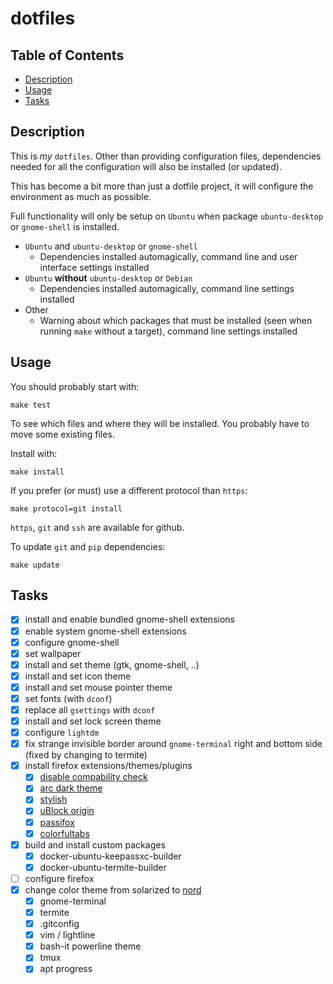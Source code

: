 # dotfiles

## Table of Contents

<!-- toc -->

- [Description](#description)
- [Usage](#usage)
- [Tasks](#tasks)

<!-- tocstop -->

## Description

This is *my* `dotfiles`. Other than providing configuration files, dependencies needed for all the configuration will also be installed (or updated).

This has become a bit more than just a dotfile project, it will configure the environment as much as possible.

Full functionality will only be setup on `Ubuntu` when package `ubuntu-desktop` or `gnome-shell` is installed.

+ `Ubuntu` and `ubuntu-desktop` or `gnome-shell`
  + Dependencies installed automagically, command line and user interface settings installed
+ `Ubuntu` **without** `ubuntu-desktop` or `Debian`
  + Dependencies installed automagically, command line settings installed
+ Other
  + Warning about which packages that must be installed (seen when running `make` without a target), command line settings installed

## Usage
You should probably start with:

    make test

To see which files and where they will be installed. You probably have to move some existing files.

Install with:

    make install

If you prefer (or must) use a different protocol than `https`:

    make protocol=git install

`https`, `git` and `ssh` are available for github.

To update `git` and `pip` dependencies:

    make update


## Tasks

- [x] install and enable bundled gnome-shell extensions
- [x] enable system gnome-shell extensions
- [x] configure gnome-shell
- [x] set wallpaper
- [x] install and set theme (gtk, gnome-shell, ..)
- [x] install and set icon theme
- [x] install and set mouse pointer theme
- [x] set fonts (with `dconf`)
- [x] replace all `gsettings` with `dconf`
- [x] install and set lock screen theme
- [x] configure `lightdm`
- [x] fix strange invisible border around `gnome-terminal` right and bottom side (fixed by changing to termite)
- [x] install firefox extensions/themes/plugins
    - [x] [disable compability check](https://addons.mozilla.org/firefox/downloads/latest/checkcompatibility/addon-300254-latest.xpi)
    - [x] [arc dark theme](https://addons.mozilla.org/firefox/downloads/latest/arc-dark-theme/platform:2/addon-656100-latest.xpi)
    - [x] [stylish](https://addons.mozilla.org/firefox/downloads/latest/stylish/addon-2108-latest.xpi)
    - [x] [uBlock origin](https://addons.mozilla.org/firefox/downloads/latest/ublock-origin/addon-607454-latest.xpi)
    - [x] [passifox](https://addons.mozilla.org/firefox/downloads/latest/passifox/addon-292320-latest.xpi)
    - [x] [colorfultabs](https://addons.mozilla.org/firefox/downloads/latest/colorfultabs/addon-1368-latest.xpi)
- [x] build and install custom packages
    - [x] docker-ubuntu-keepassxc-builder
    - [x] docker-ubuntu-termite-builder
- [ ] configure firefox
- [x] change color theme from solarized to [nord](https://github.com/arcticicestudio/nord)
    - [x] gnome-terminal
    - [x] termite
    - [x] .gitconfig
    - [x] vim / lightline
    - [x] bash-it powerline theme
    - [x] tmux
    - [x] apt progress
